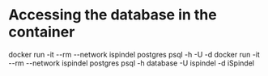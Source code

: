  # Accessing the database in the container
 docker run -it --rm --network ispindel postgres psql -h <container-name> -U <user> -d <database>
 docker run -it --rm --network ispindel postgres psql -h database -U ispindel -d iSpindel